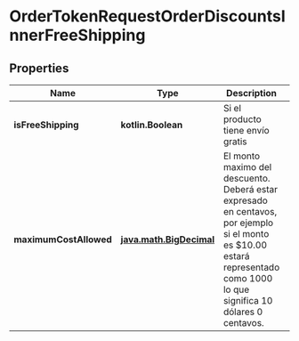 
# OrderTokenRequestOrderDiscountsInnerFreeShipping

## Properties
Name | Type | Description | Notes
------------ | ------------- | ------------- | -------------
**isFreeShipping** | **kotlin.Boolean** | Si el producto tiene envío gratis |  [optional]
**maximumCostAllowed** | [**java.math.BigDecimal**](java.math.BigDecimal.md) | El monto maximo del descuento. Deberá estar expresado en centavos, por ejemplo si el monto es $10.00 estará representado como 1000 lo que significa 10 dólares 0 centavos. |  [optional]



